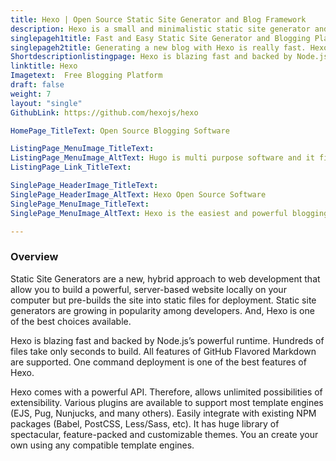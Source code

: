 ```yaml
---
title: Hexo | Open Source Static Site Generator and Blog Framework
description: Hexo is a small and minimalistic static site generator and blogging platform. Its powered by the Node.js. Hence, is speed is fast.
singlepageh1title: Fast and Easy Static Site Generator and Blogging Platform
singlepageh2title: Generating a new blog with Hexo is really fast. Hexo truly lives up to it’s name as a simple and fast static site generator.
Shortdescriptionlistingpage: Hexo is blazing fast and backed by Node.js’s powerful runtime. Hundreds of files take only seconds to build. All features of GitHub Flavored Markdown are supported. One command deployment is one of the best features of Hexo.
linktitle: Hexo
Imagetext:  Free Blogging Platform 
draft: false
weight: 7
layout: "single"
GithubLink: https://github.com/hexojs/hexo

HomePage_TitleText: Open Source Blogging Software

ListingPage_MenuImage_TitleText: 
ListingPage_MenuImage_AltText: Hugo is multi purpose software and it fits in both blogging and CMS.
ListingPage_Link_TitleText: 

SinglePage_HeaderImage_TitleText: 
SinglePage_HeaderImage_AltText: Hexo Open Source Software
SinglePage_MenuImage_TitleText: 
SinglePage_MenuImage_AltText: Hexo is the easiest and powerful blogging platform.

---
```


### Overview

Static Site Generators are a new, hybrid approach to web development that allow you to build a powerful, server-based website locally on your computer but pre-builds the site into static files for deployment. Static site generators are growing in popularity among developers. And, Hexo is one of the best choices available.

Hexo is blazing fast and backed by Node.js’s powerful runtime. Hundreds of files take only seconds to build. All features of GitHub Flavored Markdown are supported. One command deployment is one of the best features of Hexo.

Hexo comes with a powerful API. Therefore, allows unlimited possibilities of extensibility. Various plugins are available to support most template engines (EJS, Pug, Nunjucks, and many others). Easily integrate with existing NPM packages (Babel, PostCSS, Less/Sass, etc). It has huge library of spectacular, feature-packed and customizable themes. You an create your own using any compatible template engines.
